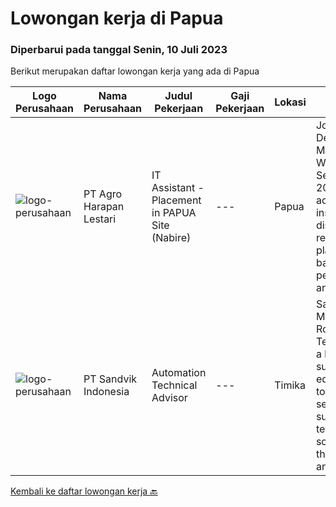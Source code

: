 
  # Lowongan kerja di Papua

  ### Diperbarui pada tanggal Senin, 10 Juli 2023

  Berikut merupakan daftar lowongan kerja yang ada di Papua

  |Logo Perusahaan | Nama Perusahaan | Judul Pekerjaan | Gaji Pekerjaan | Lokasi | Deskripsi | Tanggal diunggah | Pranala |
  | -------------- | --------------- | --------------- | --------- | --------- | -------------- | ------- | ----------- |
  |![logo-perusahaan](https://image-service-cdn.seek.com.au/cf504cf0fd63cff79d8947c0ec301d1bfb683f57/ee4dce1061f3f616224767ad58cb2fc751b8d2dc)|PT Agro Harapan Lestari|IT Assistant - Placement in PAPUA Site (Nabire)|---|Papua|Job Descriptions: Microsoft Windows Server (2003, 2008R2) administration, installation, disaster recovery planning, backups, performance analysis, and...|Rabu, 05 Juli 2023|https://www.jobstreet.co.id/id/job/it-assistant-placement-in-papua-site-nabire-4394615?token=0~1ff7c3d3-1acd-46cb-a772-d8c075e77b19&sectionRank=1&jobId=jobstreet-id-job-4394615|
|![logo-perusahaan](https://image-service-cdn.seek.com.au/85a09490ebbe067c30734682b49a363a4a1897be/ee4dce1061f3f616224767ad58cb2fc751b8d2dc)|PT Sandvik Indonesia|Automation Technical Advisor|---|Timika|Sandvik Mining and Rock Technology is a leading supplier of equipment, tools, services, support and technical solutions for the mining and...|Selasa, 27 Juni 2023|https://www.jobstreet.co.id/id/job/automation-technical-advisor-1036281893?token=0~1ff7c3d3-1acd-46cb-a772-d8c075e77b19&sectionRank=2&jobId=jobstreet-id-job-1036281893|


  [Kembali ke daftar lowongan kerja 🔙](../README.md#daftar-lowongan-kerja)
  